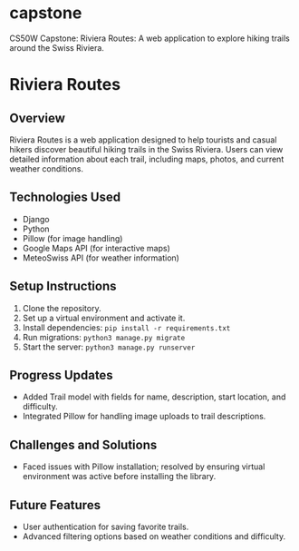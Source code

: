 # capstone

CS50W Capstone: Riviera Routes: A web application to explore hiking trails around the Swiss Riviera.

# Riviera Routes

## Overview

Riviera Routes is a web application designed to help tourists and casual hikers discover beautiful hiking trails in the Swiss Riviera. Users can view detailed information about each trail, including maps, photos, and current weather conditions.

## Technologies Used

- Django
- Python
- Pillow (for image handling)
- Google Maps API (for interactive maps)
- MeteoSwiss API (for weather information)

## Setup Instructions

1. Clone the repository.
2. Set up a virtual environment and activate it.
3. Install dependencies: `pip install -r requirements.txt`
4. Run migrations: `python3 manage.py migrate`
5. Start the server: `python3 manage.py runserver`

## Progress Updates

- Added Trail model with fields for name, description, start location, and difficulty.
- Integrated Pillow for handling image uploads to trail descriptions.

## Challenges and Solutions

- Faced issues with Pillow installation; resolved by ensuring virtual environment was active before installing the library.

## Future Features

- User authentication for saving favorite trails.
- Advanced filtering options based on weather conditions and difficulty.
